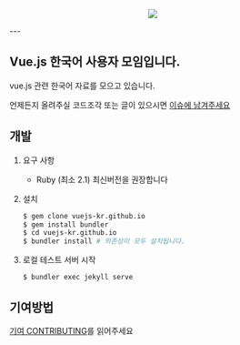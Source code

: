 <p align = "center">
  <img src="https://vuejs.org/images/logo.png"/>
</p>
---

## Vue.js 한국어 사용자 모임입니다.

vue.js 관련 한국어 자료를 모으고 있습니다.

언제든지 올려주실 코드조각 또는 글이 있으시면 [이슈에 남겨주세요](https://github.com/vuejs-kr/vuejs-kr.github.io/issues/new)

## 개발

1. 요구 사항

    - Ruby (최소 2.1) 최신버전을 권장합니다

2. 설치

    ```bash
    $ gem clone vuejs-kr.github.io
    $ gem install bundler
    $ cd vuejs-kr.github.io
    $ bundler install # 의존성이 모두 설치됩니다.
    ```

3. 로컬 테스트 서버 시작

    ```
    $ bundler exec jekyll serve
    ```

## 기여방법

[기여 CONTRIBUTING](https://github.com/vuejs-kr/vuejs-kr.github.io/blob/master/.github/CONTRIBUTING.md)를 읽어주세요
